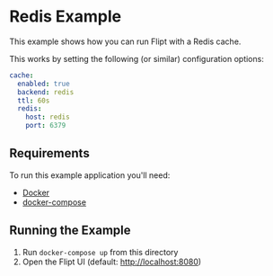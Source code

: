 # Redis Example

This example shows how you can run Flipt with a Redis cache.

This works by setting the following (or similar) configuration options:

```yaml
cache:
  enabled: true
  backend: redis
  ttl: 60s
  redis:
    host: redis
    port: 6379
```

## Requirements

To run this example application you'll need:

* [Docker](https://docs.docker.com/install/)
* [docker-compose](https://docs.docker.com/compose/install/)

## Running the Example

1. Run `docker-compose up` from this directory
1. Open the Flipt UI (default: [http://localhost:8080](http://localhost:8080))
